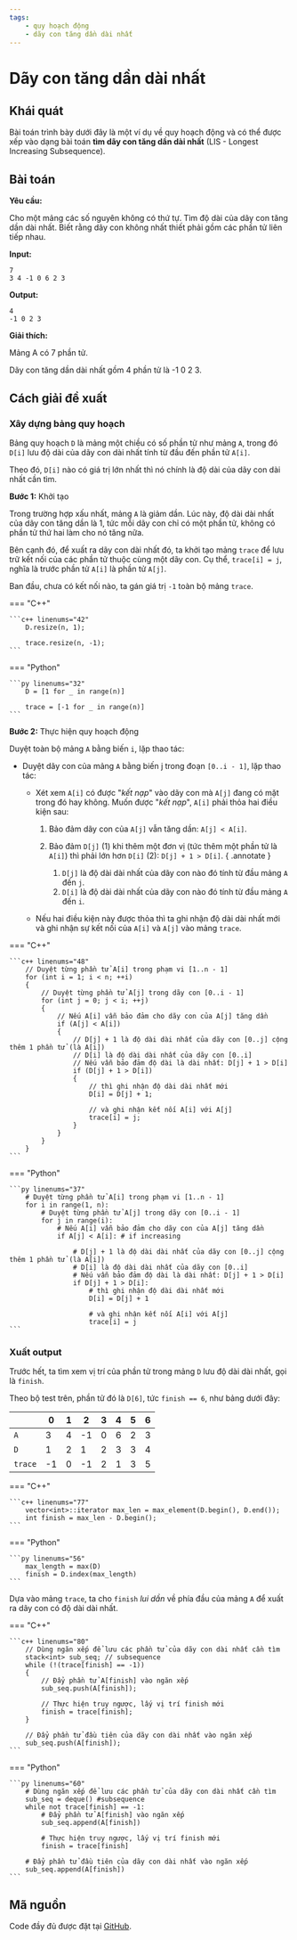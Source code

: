 ```yaml
---
tags:
    - quy hoạch động
    - dãy con tăng dần dài nhất
---
```


# Dãy con tăng dần dài nhất

## Khái quát

Bài toán trình bày dưới đây là một ví dụ về quy hoạch động và có thể được xếp vào dạng bài toán **tìm dãy con tăng dần dài nhất** (LIS - Longest Increasing Subsequence).

## Bài toán

**Yêu cầu:**

Cho một mảng các số nguyên không có thứ tự. Tìm độ dài của dãy con tăng dần dài nhất. Biết rằng dãy con không nhất thiết phải gồm các phần tử liên tiếp nhau.

**Input:**

```pycon
7
3 4 -1 0 6 2 3
```

**Output:**

```pycon
4
-1 0 2 3
```

**Giải thích:**

Mảng A có 7 phần tử.

Dãy con tăng dần dài nhất gồm 4 phần tử là -1 0 2 3.

## Cách giải đề xuất

### Xây dựng bảng quy hoạch

Bảng quy hoạch `D` là mảng một chiều có số phần tử như mảng `A`, trong đó `D[i]` lưu độ dài của dãy con dài nhất tính từ đầu đến phần tử `A[i]`.

Theo đó, `D[i]` nào có giá trị lớn nhất thì nó chính là độ dài của dãy con dài nhất cần tìm.

**Bước 1:** Khởi tạo

Trong trường hợp xấu nhất, mảng `A` là giảm dần. Lúc này, độ dài dài nhất của dãy con tăng dần là 1, tức mỗi dãy con chỉ có một phần tử, không có phần tử thứ hai làm cho nó tăng nữa.

Bên cạnh đó, để xuất ra dãy con dài nhất đó, ta khởi tạo mảng `trace` để lưu trữ kết nối của các phần tử thuộc cùng một dãy con. Cụ thể, `trace[i] = j`, nghĩa là trước phần tử `A[i]` là phần tử `A[j]`.

Ban đầu, chưa có kết nối nào, ta gán giá trị `-1` toàn bộ mảng `trace`.

=== "C++"

    ```c++ linenums="42"
        D.resize(n, 1);

        trace.resize(n, -1);
    ```
=== "Python"

    ```py linenums="32"
        D = [1 for _ in range(n)]

        trace = [-1 for _ in range(n)]
    ```

**Bước 2:** Thực hiện quy hoạch động

Duyệt toàn bộ mảng `A` bằng biến `i`, lặp thao tác:

- Duyệt dãy con của mảng `A` bằng biến j trong đoạn `[0..i - 1]`, lặp thao tác:  

    - Xét xem `A[i]` có được "*kết nạp*" vào dãy con mà `A[j]` đang có mặt trong đó hay không. Muốn được "*kết nạp*", `A[i]` phải thỏa hai điều kiện sau:

        1. Bảo đảm dãy con của `A[j]` vẫn tăng dần: `A[j] < A[i]`.
        2. Bảo đảm `D[j]` (1) khi thêm một đơn vị (tức thêm một phần tử là `A[i]`) thì phải lớn hơn `D[i]` (2): `D[j] + 1 > D[i]`.
            { .annotate }

            1.  `D[j]` là độ dài dài nhất của dãy con nào đó tính từ đầu mảng `A` đến `j`.
            2.  `D[i]` là độ dài dài nhất của dãy con nào đó tính từ đầu mảng `A` đến `i`.

    - Nếu hai điều kiện này được thỏa thì ta ghi nhận độ dài dài nhất mới và ghi nhận sự kết nối của `A[i]` và `A[j]` vào mảng `trace`.

=== "C++"

    ```c++ linenums="48"
        // Duyệt từng phần tử A[i] trong phạm vi [1..n - 1]
        for (int i = 1; i < n; ++i)
        {
            // Duyệt từng phần tử A[j] trong dãy con [0..i - 1]
            for (int j = 0; j < i; ++j)
            {
                // Nếu A[i] vẫn bảo đảm cho dãy con của A[j] tăng dần
                if (A[j] < A[i])
                {               
                    // D[j] + 1 là độ dài dài nhất của dãy con [0..j] cộng thêm 1 phần tử (là A[i])
                    // D[i] là độ dài dài nhất của dãy con [0..i]
                    // Nếu vẫn bảo đảm độ dài là dài nhất: D[j] + 1 > D[i]
                    if (D[j] + 1 > D[i])
                    {
                        // thì ghi nhận độ dài dài nhất mới
                        D[i] = D[j] + 1;

                        // và ghi nhận kết nối A[i] với A[j]
                        trace[i] = j;
                    }
                }
            }
        }
    ```

=== "Python"

    ```py linenums="37"
        # Duyệt từng phần tử A[i] trong phạm vi [1..n - 1]
        for i in range(1, n):
            # Duyệt từng phần tử A[j] trong dãy con [0..i - 1]
            for j in range(i):
                # Nếu A[i] vẫn bảo đảm cho dãy con của A[j] tăng dần
                if A[j] < A[i]: # if increasing
                    
                    # D[j] + 1 là độ dài dài nhất của dãy con [0..j] cộng thêm 1 phần tử (là A[i])
                    # D[i] là độ dài dài nhất của dãy con [0..i]
                    # Nếu vẫn bảo đảm độ dài là dài nhất: D[j] + 1 > D[i]
                    if D[j] + 1 > D[i]:
                        # thì ghi nhận độ dài dài nhất mới
                        D[i] = D[j] + 1

                        # và ghi nhận kết nối A[i] với A[j]
                        trace[i] = j
    ```

### Xuất output

Trước hết, ta tìm xem vị trí của phần tử trong mảng `D` lưu độ dài dài nhất, gọi là `finish`.

Theo bộ test trên, phần tử đó là `D[6]`, tức `finish == 6`, như bảng dưới đây:

| | 0 | 1 | 2 | 3 | 4 | 5 | 6 |
| --- | --- | --- | --- | --- | --- | --- | --- |
| `A` | 3 | 4 | -1 | 0 | 6 | 2 | 3 |
| `D` | 1 | 2 | 1 | 2 | 3 | 3 | 4 |
| `trace` | -1 | 0 | -1 | 2 | 1 | 3 | 5 |

=== "C++"

    ```c++ linenums="77"
        vector<int>::iterator max_len = max_element(D.begin(), D.end());
        int finish = max_len - D.begin();
    ```
=== "Python"

    ```py linenums="56"
        max_length = max(D)
        finish = D.index(max_length)
    ```

Dựa vào mảng `trace`, ta cho `finish` *lui dần* về phía đầu của mảng `A` để xuất ra dãy con có độ dài dài nhất.

=== "C++"

    ```c++ linenums="80"
        // Dùng ngăn xếp để lưu các phần tử của dãy con dài nhất cần tìm
        stack<int> sub_seq; // subsequence
        while (!(trace[finish] == -1))
        {
            // Đẩy phần tử A[finish] vào ngăn xếp
            sub_seq.push(A[finish]);

            // Thực hiện truy ngược, lấy vị trí finish mới
            finish = trace[finish];
        }

        // Đẩy phần tử đầu tiên của dãy con dài nhất vào ngăn xếp
        sub_seq.push(A[finish]);
    ```

=== "Python"

    ```py linenums="60"
        # Dùng ngăn xếp để lưu các phần tử của dãy con dài nhất cần tìm
        sub_seq = deque() #subsequence
        while not trace[finish] == -1:
            # Đẩy phần tử A[finish] vào ngăn xếp
            sub_seq.append(A[finish])

            # Thực hiện truy ngược, lấy vị trí finish mới
            finish = trace[finish]
        
        # Đẩy phần tử đầu tiên của dãy con dài nhất vào ngăn xếp
        sub_seq.append(A[finish])
    ```

## Mã nguồn
Code đầy đủ được đặt tại <a href="https://github.com/vtchitruong/thnc/tree/main/dynamicprogramming/longest-increasing-subsequence" target="_blank">GitHub</a>.
